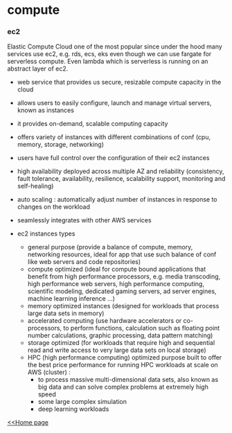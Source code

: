 # compute

### ec2

Elastic Compute Cloud one of the most popular since under the hood many services use ec2, e.g.
rds, ecs, eks even though we can use fargate for serverless compute.
Even lambda which is serverless is running on an abstract layer of ec2.

- web service that provides us secure, resizable compute capacity in the cloud
- allows users to easily configure, launch and manage virtual servers, known as instances
- it provides on-demand, scalable computing capacity
- offers variety of instances with different combinations of conf (cpu, memory, storage, networking)
- users have full control over the configuration of their ec2 instances
- high availability deployed across multiple AZ and reliability (consistency, fault tolerance, availability, resilience,
  scalability support, monitoring and self-healing)
- auto scaling : automatically adjust number of instances in response to changes on the workload
- seamlessly integrates with other AWS services

- ec2 instances types
    - general purpose (provide a balance of compute, memory, networking resources, ideal for app that use such balance
      of conf like web servers and code repositories)
    - compute optimized (ideal for compute bound applications that benefit from high performance processors, e.g. media
      transcoding, high performance web servers, high performance computing, scientific modeling, dedicated gaming
      servers, ad server engines, machine learning inference ...)
    - memory optimized instances (designed for workloads that process large data sets in memory)
    - accelerated computing (use hardware accelerators or co-processors, to perform functions, calculation such as
      floating point number calculations, graphic processing, data pattern matching)
    - storage optimized (for workloads that require high and sequential read and write access to very large data sets on
      local storage)
    - HPC (high performance computing) optimized purpose built to offer the best price performance for running HPC
      workloads at scale on AWS (cluster) :
        - to process massive multi-dimensional data sets, also known as big data and can solve complex problems at
          extremely high speed
        - some large complex simulation
        - deep learning workloads

[<<Home page](./../README.MD#compute)